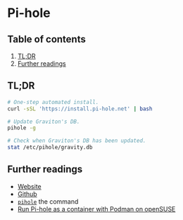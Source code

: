# Pi-hole

## Table of contents <!-- omit in toc -->

1. [TL;DR](#tldr)
1. [Further readings](#further-readings)

## TL;DR

```sh
# One-step automated install.
curl -sSL 'https://install.pi-hole.net' | bash

# Update Graviton's DB.
pihole -g

# Check when Graviton's DB has been updated.
stat /etc/pihole/gravity.db
```

## Further readings

- [Website]
- [Github]
- [`pihole`][pihole] the command
- [Run Pi-hole as a container with Podman on openSUSE]

<!--
  References
  -->

<!-- Upstream -->
[github]: https://github.com/pi-hole/pi-hole
[website]: https://pi-hole.net/

<!-- In-article sections -->
[pihole]: pihole.md

<!-- Others -->
[run pi-hole as a container with podman on opensuse]: https://www.suse.com/c/pihole-podman-opensuse/
